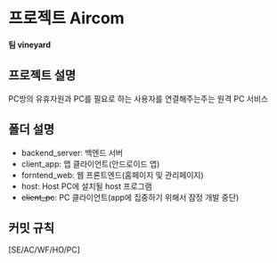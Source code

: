# 프로젝트 Aircom
**팀 vineyard**

## 프로젝트 설명
PC방의 유휴자원과 PC를 필요로 하는 사용자를 연결해주는주는 원격 PC 서비스


## 폴더 설명
- backend_server: 백엔드 서버
- client_app: 앱 클라이언트(안드로이드 앱)
- forntend_web: 웹 프론트엔드(홈페이지 및 관리페이지)
- host: Host PC에 설치될 host 프로그램
- ~~client_pc~~: PC 클라이언트(app에 집중하기 위해서 잠정 개발 중단)

## 커밋 규칙
[SE/AC/WF/HO/PC]